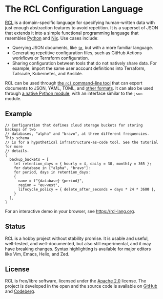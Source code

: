 # The RCL Configuration Language

[RCL][org] is a domain-specific language for specifying human-written data
with just enough abstraction features to avoid repetition. It is a superset
of <abbr>JSON</abbr> that extends it into a simple functional programming
language that resembles [Python][python] and [Nix][nix]. Use cases include:

 * Querying <abbr>JSON</abbr> documents, like [`jq`][jq], but with a more
   familiar language.
 * Generating repetitive configuration files, such as GitHub Actions workflows
   or Terraform configuration.
 * Sharing configuration between tools that do not natively share data. For
   example, import the same user account definitions into Terraform, Tailscale,
   Kubernetes, and Ansible.

RCL can be used through [the `rcl` command-line tool][rcl] that can export
documents to <abbr>JSON</abbr>, <abbr>YAML</abbr>, <abbr>TOML</abbr>, and [other
formats][output]. It can also be used through [a native Python module][pythonm],
with an interface similar to the `json` module.

[org]:     https://rcl-lang.org/
[jq]:      https://jqlang.github.io/jq/manual/
[nix]:     https://nixos.org/manual/nix/stable/language/
[output]:  rcl_evaluate.md#-f-format-format
[python]:  https://www.python.org/
[pythonm]: python_bindings.md
[rcl]:     rcl.md

## Example

```rcl
// Configuration that defines cloud storage buckets for storing backups of two
// databases, "alpha" and "bravo", at three different frequencies. This schema
// is for a hypothetical infrastructure-as-code tool. See the tutorial for more
// details.
{
  backup_buckets = [
    let retention_days = { hourly = 4, daily = 30, monthly = 365 };
    for database in ["alpha", "bravo"]:
    for period, days in retention_days:
    {
      name = f"{database}-{period}",
      region = "eu-west",
      lifecycle_policy = { delete_after_seconds = days * 24 * 3600 },
    }
  ],
}
```

For an interactive demo in your browser, see <https://rcl-lang.org>.

## Status

RCL is a hobby project without stability promise. It is usable and useful,
well-tested, and well-documented, but also still experimental, and it may have
breaking changes. Syntax highlighting is available for major editors like Vim,
Emacs, Helix, and Zed.

## License

RCL is free/libre software, licensed under the [Apache 2.0][apache2] license.
The project is developed in the open and the source code is available on
[GitHub][github] and [Codeberg][codeberg].

[apache2]:  https://www.apache.org/licenses/LICENSE-2.0
[github]:   https://github.com/ruuda/rcl
[codeberg]: https://codeberg.org/ruuda/rcl
